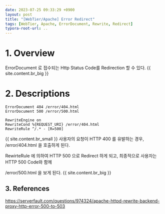 ```yaml
---
date: 2023-07-25 09:33:29 +0900
layout: post
title: "[WebTier/Apache] Error Redirect"
tags: [WebTier, Apache, ErrorDocument, Rewrite, Redirect]
typora-root-url: ..
---
```


# 1. Overview

ErrorDocument 로 접수되는 Http Status Code를 Redirection 할 수 있다.
{{ site.content.br_big }}
# 2. Descriptions

```
ErrorDocument 404 /error/404.html
ErrorDocument 500 /error/500.html

RewriteEngine on
RewriteCond %{REQUEST_URI} /error/404.html
RewriteRule ^/.* - [R=500]
```
{{ site.content.br_small }}
사용자의 요청이 HTTP 400 를 유발하는 경우, /error/404.html 을 호출하게 된다.

RewirteRule 에 의하여 HTTP 500 으로 Redirect 하게 되고, 최종적으로 사용자는 HTTP 500 Code와 함께

/error/500.html 을 보게 된다.
{{ site.content.br_big }}
## 3. References

https://serverfault.com/questions/974324/apache-httpd-rewrite-backend-proxy-http-error-500-to-503
